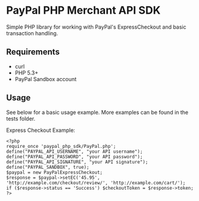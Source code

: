 PayPal PHP Merchant API SDK
===========================

Simple PHP library for working with PayPal's ExpressCheckout and basic transaction handling.

Requirements
------------

* curl
* PHP 5.3+
* PayPal Sandbox account
    
Usage
-----

See below for a basic usage example. More examples can be found in the tests folder.
      
Express Checkout Example:

```
<?php
require_once 'paypal_php_sdk/PayPal.php'; 
define("PAYPAL_API_USERNAME", "your API username");
define("PAYPAL_API_PASSWORD", "your API password");
define("PAYPAL_API_SIGNATURE", "your API signature");
define("PAYPAL_SANDBOX", true);
$paypal = new PayPalExpressCheckout;
$response = $paypal->setEC('45.95', 'http://example.com/checkout/review/', 'http://example.com/cart/');
if ($response->status == 'Success') $checkoutToken = $response->token;
?>
    
